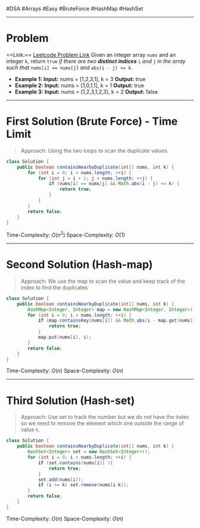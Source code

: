 #DSA #Arrays #Easy #BruteForce #HashMap #HashSet 
___
# Problem
==Link:== [Leetcode Problem Link](https://leetcode.com/problems/contains-duplicate-ii/description/?envType=problem-list-v2&envId=array)
Given an integer array `nums` and an integer `k`, return `true` _if there are two **distinct indices**_ `i` _and_ `j` _in the array such that_ `nums[i] == nums[j]` _and_ `abs(i - j) <= k`.
- **Example 1:**
**Input:** nums = [1,2,3,1], k = 3
**Output:** true
- **Example 2:**
**Input:** nums = [1,0,1,1], k = 1
**Output:** true
- **Example 3:**
**Input:** nums = [1,2,3,1,2,3], k = 2
**Output:** false
___
# First Solution (Brute Force) - Time Limit
> Approach:
> Using the two loops to scan the duplicate values

```java
class Solution {
    public boolean containsNearbyDuplicate(int[] nums, int k) {
        for (int i = 0; i < nums.length; ++i) {
            for (int j = i + 1; j < nums.length; ++j) {
                if (nums[i] == nums[j] && Math.abs(i - j) <= k) {
                    return true;
                }
            }
        }
        return false;
    }
}
```
Time-Complexity: $O(n^2)$
Space-Complexity: $O(1)$
___
# Second Solution (Hash-map)
> Approach:
> We use the map to scan the value and keep track of the index to find the duplicates 

```java
class Solution {
    public boolean containsNearbyDuplicate(int[] nums, int k) {
        HashMap<Integer, Integer> map = new HashMap<Integer, Integer>();
        for (int i = 0; i < nums.length; ++i) {
            if (map.containsKey(nums[i]) && Math.abs(i - map.get(nums[i])) <= k){
                return true;
            }
            map.put(nums[i], i);
        }
        return false;
    }
}
```
Time-Complexity: $O(n)$
Space-Complexity: $O(n)$
___
# Third Solution (Hash-set)
> Approach:
> Use set to track the number but we do not have the index so we need to remove the element which one outside the range of value `k`.

```java
class Solution {
    public boolean containsNearbyDuplicate(int[] nums, int k) {
        HashSet<Integer> set = new HashSet<Integer>();
        for (int i = 0; i < nums.length; ++i) {
            if (set.contains(nums[i]) ){
                return true;
            }
            set.add(nums[i]);
            if (i >= k) set.remove(nums[i-k]);
        }
        return false;
    }
}
```
Time-Complexity: $O(n)$
Space-Complexity: $O(n)$